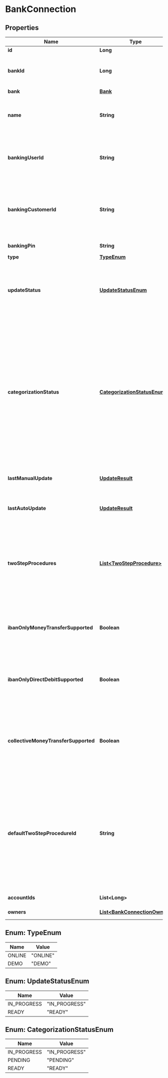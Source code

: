 
# BankConnection

## Properties
Name | Type | Description | Notes
------------ | ------------- | ------------- | -------------
**id** | **Long** | Bank connection identifier | 
**bankId** | **Long** | Identifier of the bank that this connection belongs to. NOTE: This field is DEPRECATED and will get removed at some point. Please refer to the &#39;bank&#39; field instead. | 
**bank** | [**Bank**](Bank.md) | Bank that this connection belongs to | 
**name** | **String** | Custom name for the bank connection. You can set this field with the &#39;Edit a bank connection&#39; service, as well as during the initial import of the bank connection. Maximum length is 64. |  [optional]
**bankingUserId** | **String** | Stored online banking user ID credential. This field may be null for the &#39;demo connection&#39;. Note that if your client has no license for processing banking credentials then a banking user ID will always be &#39;XXXXX&#39;. |  [optional]
**bankingCustomerId** | **String** | Stored online banking customer ID credential. Note that if your client has no license for processing banking credentials or if this field contains a value that requires password protection (see field ‘isCustomerIdPassword’ in Bank Resource) then the banking customer ID will always be &#39;XXXXX&#39;. |  [optional]
**bankingPin** | **String** | Stored online banking PIN. If a PIN is stored, this will always be &#39;XXXXX&#39;. |  [optional]
**type** | [**TypeEnum**](#TypeEnum) | Bank connection type | 
**updateStatus** | [**UpdateStatusEnum**](#UpdateStatusEnum) | Current status of transactions download. The POST /bankConnections/import and POST /bankConnections/&lt;id&gt;/update services will set this flag to IN_PROGRESS before they return. Once the import or update has finished, the status will be changed to READY. | 
**categorizationStatus** | [**CategorizationStatusEnum**](#CategorizationStatusEnum) | Current status of transactions categorization. The asynchronous download process that is triggered by a call of the POST /bankConnections/import and POST /bankConnections/&lt;id&gt;/update services (and also by finAPI&#39;s auto update, if enabled) will set this flag to PENDING once the download has finished and a categorization is scheduled for the imported transactions. A separate categorization thread will then start to categorize the transactions (during this process, the status is IN_PROGRESS). When categorization has finished, the status will be (re-)set to READY. Note that the current categorization status should only be queried after the download has finished, i.e. once the download status has switched from IN_PROGRESS to READY. | 
**lastManualUpdate** | [**UpdateResult**](UpdateResult.md) | Result of the last manual update of this bank connection. If no manual update has ever been done so far, then this field will not be set. |  [optional]
**lastAutoUpdate** | [**UpdateResult**](UpdateResult.md) | Result of the last auto update of this bank connection (ran by finAPI&#39;s automatic batch update process). If no auto update has ever been done so far, then this field will not be set. |  [optional]
**twoStepProcedures** | [**List&lt;TwoStepProcedure&gt;**](TwoStepProcedure.md) | Available two-step-procedures for this bank connection, used for submitting a money transfer or direct debit request (see /accounts/requestSepaMoneyTransfer or /requestSepaDirectDebit). The available two-step-procedures are re-evaluated each time this bank connection is updated (/bankConnections/update). This means that this list may change as a result of an update. |  [optional]
**ibanOnlyMoneyTransferSupported** | **Boolean** | Whether this bank connection accepts money transfer requests where the recipient&#39;s account is defined just by the IBAN (without an additional BIC). This field is re-evaluated each time this bank connection is updated. See also: /accounts/requestSepaMoneyTransfer | 
**ibanOnlyDirectDebitSupported** | **Boolean** | Whether this bank connection accepts direct debit requests where the debitor&#39;s account is defined just by the IBAN (without an additional BIC). This field is re-evaluated each time this bank connection is updated. See also: /accounts/requestSepaDirectDebit | 
**collectiveMoneyTransferSupported** | **Boolean** | &lt;b&gt;DEPRECATED! DO NOT USE THIS FIELD, AS IT IS UNRELIABLE. INSTEAD, REFER TO THE &#39;supportedOrders&#39; FIELD IN THE ACCOUNT RESOURCE.&lt;/b&gt;&lt;br/&gt;&lt;br/&gt;Whether this bank connection supports submitting collective money transfers. This field is re-evaluated each time this bank connection is updated. See also: /accounts/requestSepaMoneyTransfer | 
**defaultTwoStepProcedureId** | **String** | The default two-step-procedure. Must match one of the available &#39;procedureId&#39;s from the &#39;twoStepProcedures&#39; list. When this field is set, you can execute two-step-procedures (accounts/requestSepaMoneyTransfer or /requestSepaDirectDebit) without having to explicitly set a procedure. finAPI will use the default procedure in such cases. Note that the list of available procedures of a bank connection may change as a result of an update of the connection, and if this field references a procedure that is no longer available after an update, finAPI will automatically clear the default procedure (set it to null). |  [optional]
**accountIds** | **List&lt;Long&gt;** | Identifiers of the accounts that belong to this bank connection | 
**owners** | [**List&lt;BankConnectionOwner&gt;**](BankConnectionOwner.md) | Information about the owner(s) of the bank connection |  [optional]


<a name="TypeEnum"></a>
## Enum: TypeEnum
Name | Value
---- | -----
ONLINE | &quot;ONLINE&quot;
DEMO | &quot;DEMO&quot;


<a name="UpdateStatusEnum"></a>
## Enum: UpdateStatusEnum
Name | Value
---- | -----
IN_PROGRESS | &quot;IN_PROGRESS&quot;
READY | &quot;READY&quot;


<a name="CategorizationStatusEnum"></a>
## Enum: CategorizationStatusEnum
Name | Value
---- | -----
IN_PROGRESS | &quot;IN_PROGRESS&quot;
PENDING | &quot;PENDING&quot;
READY | &quot;READY&quot;



